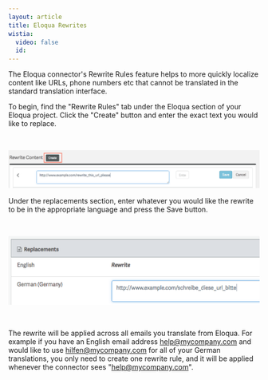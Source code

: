 ```yaml
---
layout: article
title: Eloqua Rewrites
wistia:
  video: false
  id:
---
```



The Eloqua connector's Rewrite Rules feature helps to more quickly localize content like URLs, phone numbers etc that cannot be translated in the standard translation interface.

To begin, find the "Rewrite Rules" tab under the Eloqua section of your Eloqua project. Click the "Create" button and enter the exact text you would like to replace.

&nbsp;

![](/uploads/versions/rewrite-rule---x----1099-167x---.png)

Under the replacements section, enter whatever you would like the rewrite to be in the appropriate language and press the Save button.

&nbsp;

![](/uploads/versions/replacement---x----662-181x---.png)

&nbsp;

The rewrite will be applied across all emails you translate from Eloqua. For example if you have an English email address help@mycompany.com and would like to use hilfen@mycompany.com for all of your German translations, you only need to create one rewrite rule, and it will be applied whenever the connector sees "help@mycompany.com".